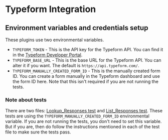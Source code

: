 # Typeform Integration

## Environment variables and credentials setup

These plugins use two environmental variables.

- `TYPEFORM_TOKEN` - This is the API key for the Typeform API. You can find it in the [Typeform Developer Portal](https://developer.typeform.com/).
- `TYPEFORM_BASE_URL` - This is the base URL for the Typeform API. You can alter it if you want. The default is `https://api.typeform.com/`.
- `TYPEFORM_MANUALLY_CREATED_FORM_ID` - This is the manually created form ID. You can create a form manually in the Typeform dashboard and use the form ID here. Note that this isn't required if you are not running the tests.

### Note about tests

There are two files: [Lookup_Responses test](./Lookup_Responses/script.bun.test.ts) and [List_Responses test](./List_Responses/script.bun.test.ts). These tests are using the `TYPEFORM_MANUALLY_CREATED_FORM_ID` environmental variable. If you are not running the tests, you don't need to set this variable. But if you are, then do follow the instructions mentioned in each of the test file to make sure the tests pass.
